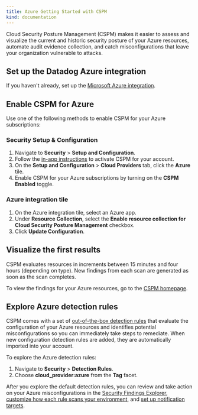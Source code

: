 ```yaml
---
title: Azure Getting Started with CSPM
kind: documentation
---
```


Cloud Security Posture Management (CSPM) makes it easier to assess and visualize the current and historic security posture of your Azure resources, automate audit evidence collection, and catch misconfigurations that leave your organization vulnerable to attacks.

## Set up the Datadog Azure integration

If you haven't already, set up the [Microsoft Azure integration][1].

## Enable CSPM for Azure

Use one of the following methods to enable CSPM for your Azure subscriptions:

### Security Setup & Configuration

1. Navigate to **Security** > **Setup and Configuration**.
2. Follow the [in-app instructions][5] to activate CSPM for your account.
3. On the **Setup and Configuration** > **Cloud Providers** tab, click the **Azure** tile.
4. Enable CSPM for your Azure subscriptions by turning on the **CSPM Enabled** toggle.

### Azure integration tile

1. On the Azure integration tile, select an Azure app.
2. Under **Resource Collection**, select the **Enable resource collection for Cloud Security Posture Management** checkbox.
3. Click **Update Configuration**.

## Visualize the first results

CSPM evaluates resources in increments between 15 minutes and four hours (depending on type). New findings from each scan are generated as soon as the scan completes.

To view the findings for your Azure resources, go to the [CSPM homepage][7].

## Explore Azure detection rules

CSPM comes with a set of [out-of-the-box detection rules][2] that evaluate the configuration of your Azure resources and identifies potential misconfigurations so you can immediately take steps to remediate. When new configuration detection rules are added, they are automatically imported into your account.

To explore the Azure detection rules:

1. Navigate to **Security** > **Detection Rules**.
2. Choose **cloud_provider:azure** from the **Tag** facet.

After you explore the default detection rules, you can review and take action on your Azure misconfigurations in the [Security Findings Explorer][6], [customize how each rule scans your environment][3], and [set up notification targets][4].

[1]: https://docs.datadoghq.com/integrations/azure
[2]: /security_platform/default_rules/#cat-posture-management-cloud
[3]: /security_platform/cspm/frameworks_and_benchmarks#customize-how-your-environment-is-scanned-by-each-rule
[4]: /security_platform/cspm/frameworks_and_benchmarks#set-notification-targets-for-detection-rules
[5]: https://app.datadoghq.com/security/configuration
[6]: https://app.datadoghq.com/security/compliance?time=now
[7]: https://app.datadoghq.com/security/compliance/homepage